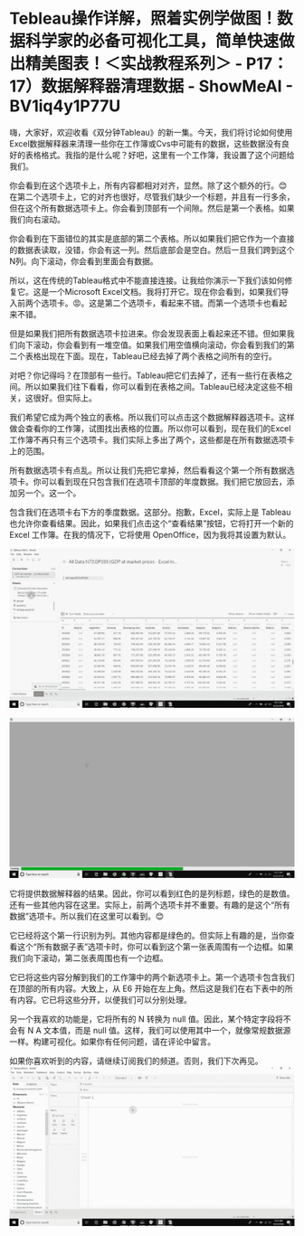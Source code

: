 # Tebleau操作详解，照着实例学做图！数据科学家的必备可视化工具，简单快速做出精美图表！＜实战教程系列＞ - P17：17）数据解释器清理数据 - ShowMeAI - BV1iq4y1P77U

嗨，大家好，欢迎收看《双分钟Tableau》的新一集。今天，我们将讨论如何使用Excel数据解释器来清理一些你在工作簿或Cvs中可能有的数据，这些数据没有良好的表格格式。我指的是什么呢？好吧，这里有一个工作簿，我设置了这个问题给我们。

你会看到在这个选项卡上，所有内容都相对对齐，显然。除了这个额外的行。😊 在第二个选项卡上，它的对齐也很好，尽管我们缺少一个标题，并且有一行多余，但在这个所有数据选项卡上。你会看到顶部有一个间隙。然后是第一个表格。如果我们向右滚动。

你会看到在下面错位的其实是底部的第二个表格。所以如果我们把它作为一个直接的数据表读取，没错，你会有这一列。然后底部会是空白。然后一旦我们跨到这个N列。向下滚动，你会看到里面会有数据。

所以，这在传统的Tableau格式中不能直接连接。让我给你演示一下我们该如何修复它。这是一个Microsoft Excel文档。我将打开它。现在你会看到，如果我们导入前两个选项卡。😡。这是第二个选项卡，看起来不错。而第一个选项卡也看起来不错。

但是如果我们把所有数据选项卡拉进来。你会发现表面上看起来还不错。但如果我们向下滚动，你会看到有一堆空值。如果我们用空值横向滚动，你会看到我们的第二个表格出现在下面。现在，Tableau已经去掉了两个表格之间所有的空行。

对吧？你记得吗？在顶部有一些行。Tableau把它们去掉了，还有一些行在表格之间。所以如果我们往下看看，你可以看到在表格之间。Tableau已经决定这些不相关，这很好。但实际上。

我们希望它成为两个独立的表格。所以我们可以点击这个数据解释器选项卡。这样做会查看你的工作簿，试图找出表格的位置。所以你可以看到，现在我们的Excel工作簿不再只有三个选项卡。我们实际上多出了两个，这些都是在所有数据选项卡上的范围。

所有数据选项卡有点乱。所以让我们先把它拿掉，然后看看这个第一个所有数据选项卡。你可以看到现在只包含我们在选项卡顶部的年度数据。我们把它放回去，添加另一个。这一个。

包含我们在选项卡右下方的季度数据。这部分。抱歉，Excel，实际上是 Tableau 也允许你查看结果。因此，如果我们点击这个“查看结果”按钮，它将打开一个新的 Excel 工作簿。在我的情况下，它将使用 OpenOffice，因为我将其设置为默认。

![](img/b3e2d16d59dc830a10bc0bb82bb2563b_1.png)

![](img/b3e2d16d59dc830a10bc0bb82bb2563b_2.png)

它将提供数据解释器的结果。因此，你可以看到红色的是列标题，绿色的是数值。还有一些其他内容在这里。实际上，前两个选项卡并不重要。有趣的是这个“所有数据”选项卡。所以我们在这里可以看到。😊

它已经将这个第一行识别为列。其他内容都是绿色的。但实际上有趣的是，当你查看这个“所有数据子表”选项卡时，你可以看到这个第一张表周围有一个边框。如果我们向下滚动，第二张表周围也有一个边框。

它已将这些内容分解到我们的工作簿中的两个新选项卡上。第一个选项卡包含我们在顶部的所有内容。大致上，从 E6 开始在左上角。然后这是我们在右下表中的所有内容。它已将这些分开，以便我们可以分别处理。

另一个我喜欢的功能是，它将所有的 N 转换为 null 值。因此，某个特定字段将不会有 N A 文本值，而是 null 值。这样，我们可以使用其中一个，就像常规数据源一样。构建可视化。如果你有任何问题，请在评论中留言。

如果你喜欢听到的内容，请继续订阅我们的频道。否则，我们下次再见。![](img/b3e2d16d59dc830a10bc0bb82bb2563b_4.png)
